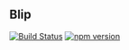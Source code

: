 ## Blip
[![Build Status](https://travis-ci.com/mattcbaker/blip.svg?token=YvkgqpiszGV5r7aytqLv&branch=master)](https://travis-ci.com/mattcbaker/blip)
[![npm version](https://badge.fury.io/js/%40mattcbaker%2Fblip.svg)](https://badge.fury.io/js/%40mattcbaker%2Fblip)